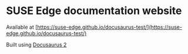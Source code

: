 # SUSE Edge documentation website

Available at [https://suse-edge.github.io/docusaurus-test/](https://suse-edge.github.io/docusaurus-test/)

Built using [Docusaurus 2](https://docusaurus.io/)
